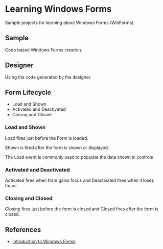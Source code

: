 # Learning Windows Forms

Sample projects for learning about Windows Forms (WinForms).

## Sample

Code based Windows Forms creation.

## Designer

Using the code generated by the designer.

## Form Lifecycle

- Load and Shown
- Activated and Deactivated
- Closing and Closed

### Load and Shown

Load fires just before the Form is loaded.

Shown is fired after the form is shown or displayed.

The Load event is commonly used to populate the data shown in controls

### Activated and Deactivated

Activated fires when form gains focus and Deactivated fires when it loses focus.

### Closing and Closed

Closing fires just before the form is closed and Closed fires after the form is closed.

## References

- [Introduction to Windows Forms](https://app.pluralsight.com/library/courses/windows-forms-introduction-with-visual-basic/table-of-contents)
